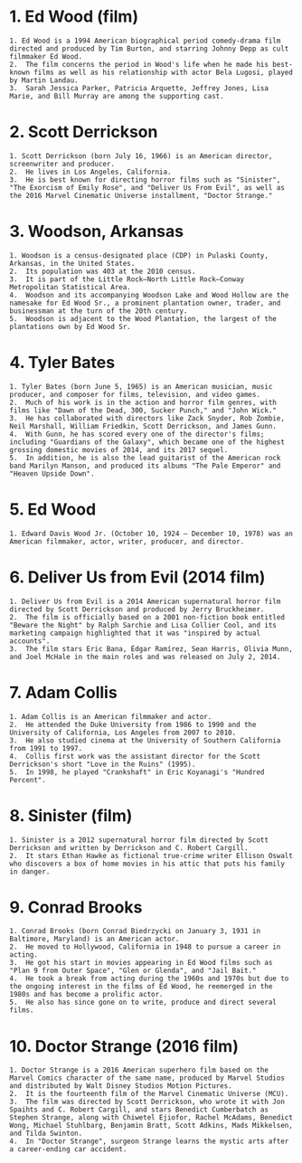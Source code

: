 # 1. Ed Wood (film)
	1. Ed Wood is a 1994 American biographical period comedy-drama film directed and produced by Tim Burton, and starring Johnny Depp as cult filmmaker Ed Wood.
	2.  The film concerns the period in Wood's life when he made his best-known films as well as his relationship with actor Bela Lugosi, played by Martin Landau.
	3.  Sarah Jessica Parker, Patricia Arquette, Jeffrey Jones, Lisa Marie, and Bill Murray are among the supporting cast.


# 2. Scott Derrickson
	1. Scott Derrickson (born July 16, 1966) is an American director, screenwriter and producer.
	2.  He lives in Los Angeles, California.
	3.  He is best known for directing horror films such as "Sinister", "The Exorcism of Emily Rose", and "Deliver Us From Evil", as well as the 2016 Marvel Cinematic Universe installment, "Doctor Strange."


# 3. Woodson, Arkansas
	1. Woodson is a census-designated place (CDP) in Pulaski County, Arkansas, in the United States.
	2.  Its population was 403 at the 2010 census.
	3.  It is part of the Little Rock–North Little Rock–Conway Metropolitan Statistical Area.
	4.  Woodson and its accompanying Woodson Lake and Wood Hollow are the namesake for Ed Wood Sr., a prominent plantation owner, trader, and businessman at the turn of the 20th century.
	5.  Woodson is adjacent to the Wood Plantation, the largest of the plantations own by Ed Wood Sr.


# 4. Tyler Bates
	1. Tyler Bates (born June 5, 1965) is an American musician, music producer, and composer for films, television, and video games.
	2.  Much of his work is in the action and horror film genres, with films like "Dawn of the Dead, 300, Sucker Punch," and "John Wick."
	3.  He has collaborated with directors like Zack Snyder, Rob Zombie, Neil Marshall, William Friedkin, Scott Derrickson, and James Gunn.
	4.  With Gunn, he has scored every one of the director's films; including "Guardians of the Galaxy", which became one of the highest grossing domestic movies of 2014, and its 2017 sequel.
	5.  In addition, he is also the lead guitarist of the American rock band Marilyn Manson, and produced its albums "The Pale Emperor" and "Heaven Upside Down".


# 5. Ed Wood
	1. Edward Davis Wood Jr. (October 10, 1924 – December 10, 1978) was an American filmmaker, actor, writer, producer, and director.


# 6. Deliver Us from Evil (2014 film)
	1. Deliver Us from Evil is a 2014 American supernatural horror film directed by Scott Derrickson and produced by Jerry Bruckheimer.
	2.  The film is officially based on a 2001 non-fiction book entitled "Beware the Night" by Ralph Sarchie and Lisa Collier Cool, and its marketing campaign highlighted that it was "inspired by actual accounts".
	3.  The film stars Eric Bana, Édgar Ramírez, Sean Harris, Olivia Munn, and Joel McHale in the main roles and was released on July 2, 2014.


# 7. Adam Collis
	1. Adam Collis is an American filmmaker and actor.
	2.  He attended the Duke University from 1986 to 1990 and the University of California, Los Angeles from 2007 to 2010.
	3.  He also studied cinema at the University of Southern California from 1991 to 1997.
	4.  Collis first work was the assistant director for the Scott Derrickson's short "Love in the Ruins" (1995).
	5.  In 1998, he played "Crankshaft" in Eric Koyanagi's "Hundred Percent".


# 8. Sinister (film)
	1. Sinister is a 2012 supernatural horror film directed by Scott Derrickson and written by Derrickson and C. Robert Cargill.
	2.  It stars Ethan Hawke as fictional true-crime writer Ellison Oswalt who discovers a box of home movies in his attic that puts his family in danger.


# 9. Conrad Brooks
	1. Conrad Brooks (born Conrad Biedrzycki on January 3, 1931 in Baltimore, Maryland) is an American actor.
	2.  He moved to Hollywood, California in 1948 to pursue a career in acting.
	3.  He got his start in movies appearing in Ed Wood films such as "Plan 9 from Outer Space", "Glen or Glenda", and "Jail Bait."
	4.  He took a break from acting during the 1960s and 1970s but due to the ongoing interest in the films of Ed Wood, he reemerged in the 1980s and has become a prolific actor.
	5.  He also has since gone on to write, produce and direct several films.


# 10. Doctor Strange (2016 film)
	1. Doctor Strange is a 2016 American superhero film based on the Marvel Comics character of the same name, produced by Marvel Studios and distributed by Walt Disney Studios Motion Pictures.
	2.  It is the fourteenth film of the Marvel Cinematic Universe (MCU).
	3.  The film was directed by Scott Derrickson, who wrote it with Jon Spaihts and C. Robert Cargill, and stars Benedict Cumberbatch as Stephen Strange, along with Chiwetel Ejiofor, Rachel McAdams, Benedict Wong, Michael Stuhlbarg, Benjamin Bratt, Scott Adkins, Mads Mikkelsen, and Tilda Swinton.
	4.  In "Doctor Strange", surgeon Strange learns the mystic arts after a career-ending car accident.

